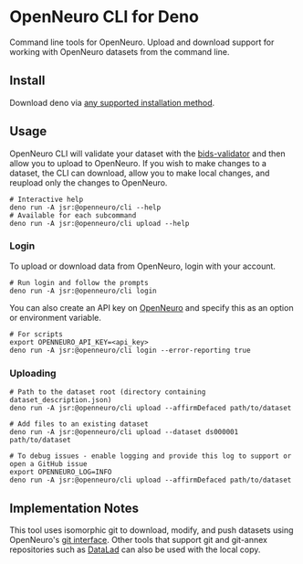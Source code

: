 # OpenNeuro CLI for Deno

Command line tools for OpenNeuro. Upload and download support for working with OpenNeuro datasets from the command line.

## Install

Download deno via [any supported installation method](https://docs.deno.com/runtime/manual/getting_started/installation).

## Usage

OpenNeuro CLI will validate your dataset with the [bids-validator](https://github.com/bids-standard/bids-validator/) and then allow you to upload to OpenNeuro. If you wish to make changes to a dataset, the CLI can download, allow you to make local changes, and reupload only the changes to OpenNeuro.

```shell
# Interactive help
deno run -A jsr:@openneuro/cli --help
# Available for each subcommand
deno run -A jsr:@openneuro/cli upload --help
```

### Login

To upload or download data from OpenNeuro, login with your account.

```shell
# Run login and follow the prompts
deno run -A jsr:@openneuro/cli login
```

You can also create an API key on [OpenNeuro](https://openneuro.org/keygen) and specify this as an option or environment variable.

```shell
# For scripts
export OPENNEURO_API_KEY=<api_key>
deno run -A jsr:@openneuro/cli login --error-reporting true
```

### Uploading

```shell
# Path to the dataset root (directory containing dataset_description.json)
deno run -A jsr:@openneuro/cli upload --affirmDefaced path/to/dataset
```

```shell
# Add files to an existing dataset
deno run -A jsr:@openneuro/cli upload --dataset ds000001 path/to/dataset
```

```shell
# To debug issues - enable logging and provide this log to support or open a GitHub issue
export OPENNEURO_LOG=INFO
deno run -A jsr:@openneuro/cli upload --affirmDefaced path/to/dataset
```

## Implementation Notes

This tool uses isomorphic git to download, modify, and push datasets using OpenNeuro's [git interface](https://docs.openneuro.org/git.html). Other tools that support git and git-annex repositories such as [DataLad](https://www.datalad.org/) can also be used with the local copy.

